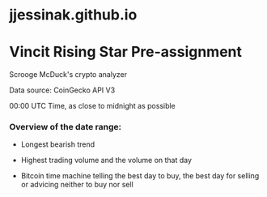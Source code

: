 # jjessinak.github.io

# **Vincit Rising Star Pre-assignment**
Scrooge McDuck's crypto analyzer

Data source: CoinGecko API V3

00:00 UTC Time, as close to midnight as possible

### Overview of the date range:
* Longest bearish trend

* Highest trading volume and the volume on that day

* Bitcoin time machine telling the best day to buy, the best day for selling or advicing neither to buy nor sell


